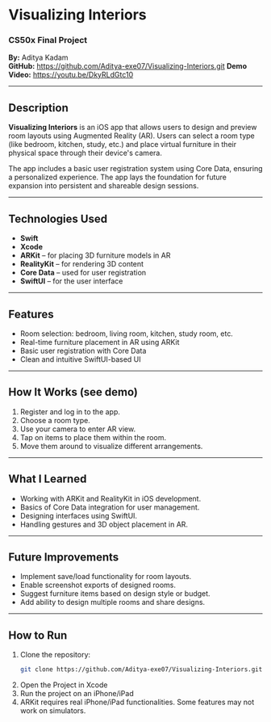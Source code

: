 # Visualizing Interiors

### CS50x Final Project  
**By:** Aditya Kadam  
**GitHub:** https://github.com/Aditya-exe07/Visualizing-Interiors.git 
**Demo Video:** https://youtu.be/DkyRLdGtc10

---

## Description

**Visualizing Interiors** is an iOS app that allows users to design and preview room layouts using Augmented Reality (AR). Users can select a room type (like bedroom, kitchen, study, etc.) and place virtual furniture in their physical space through their device's camera.

The app includes a basic user registration system using Core Data, ensuring a personalized experience. The app lays the foundation for future expansion into persistent and shareable design sessions.

---

## Technologies Used

- **Swift**
- **Xcode**
- **ARKit** – for placing 3D furniture models in AR
- **RealityKit** – for rendering 3D content
- **Core Data** – used for user registration
- **SwiftUI** – for the user interface

---

## Features

- Room selection: bedroom, living room, kitchen, study room, etc.
- Real-time furniture placement in AR using ARKit
- Basic user registration with Core Data
- Clean and intuitive SwiftUI-based UI

---

## How It Works (see demo)

1. Register and log in to the app.
2. Choose a room type.
3. Use your camera to enter AR view.
4. Tap on items to place them within the room.
5. Move them around to visualize different arrangements.

---

## What I Learned

- Working with ARKit and RealityKit in iOS development.
- Basics of Core Data integration for user management.
- Designing interfaces using SwiftUI.
- Handling gestures and 3D object placement in AR.

---

## Future Improvements

- Implement save/load functionality for room layouts.
- Enable screenshot exports of designed rooms.
- Suggest furniture items based on design style or budget.
- Add ability to design multiple rooms and share designs.

---

## How to Run

1. Clone the repository:
   ```bash
   git clone https://github.com/Aditya-exe07/Visualizing-Interiors.git
2. Open the Project in Xcode
3. Run the project on an iPhone/iPad
4. ARKit requires real iPhone/iPad functionalities. Some features may not work on simulators.
   


